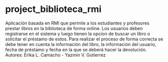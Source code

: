 # project_biblioteca_rmi

Aplicación basada en RMI que permite a los estudiantes y profesores prestar libros en la biblioteca de forma online.
Los usuarios deben registrarse en el sistema y luego tienen la opcion de buscar un libro o solicitar el préstamo de estos. 
Para realizar el proceso de forma correcta se debe tener en cuenta la información del libro, la información del usuario, 
fecha de préstamo y fecha en la que se deberá hacer la devolución.
Autores: Erika L. Camacho - Yazmin V. Gutierrez
